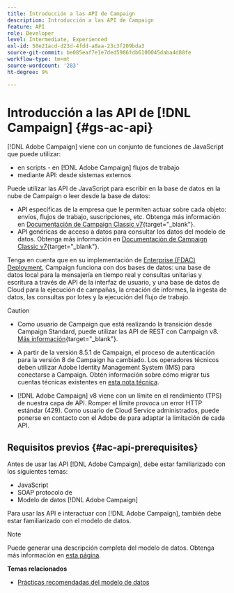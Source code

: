 ```yaml
---
title: Introducción a las API de Campaign
description: Introducción a las API de Campaign
feature: API
role: Developer
level: Intermediate, Experienced
exl-id: 50e21acd-d23d-4fdd-a8aa-23c3f209bda3
source-git-commit: be085eaf7e1e7ded5986fdb6100045daba4d88fe
workflow-type: tm+mt
source-wordcount: '283'
ht-degree: 9%

---
```


# Introducción a las API de [!DNL Campaign] {#gs-ac-api}

[!DNL Adobe Campaign] viene con un conjunto de funciones de JavaScript que puede utilizar:

* en scripts - en [!DNL Adobe Campaign] flujos de trabajo
* mediante API: desde sistemas externos

Puede utilizar las API de JavaScript para escribir en la base de datos en la nube de Campaign o leer desde la base de datos:

* API específicas de la empresa que le permiten actuar sobre cada objeto: envíos, flujos de trabajo, suscripciones, etc. Obtenga más información en [Documentación de Campaign Classic v7](https://experienceleague.adobe.com/docs/campaign-classic/using/configuring-campaign-classic/api/business-oriented-apis.html){target="_blank"}.
* API genéricas de acceso a datos para consultar los datos del modelo de datos. Obtenga más información en [Documentación de Campaign Classic v7](https://experienceleague.adobe.com/docs/campaign-classic/using/configuring-campaign-classic/api/data-oriented-apis.html){target="_blank"}.

Tenga en cuenta que en su implementación de [Enterprise (FDAC) Deployment](../architecture/enterprise-deployment.md), Campaign funciona con dos bases de datos: una base de datos local para la mensajería en tiempo real y consultas unitarias y escritura a través de API de la interfaz de usuario, y una base de datos de Cloud para la ejecución de campañas, la creación de informes, la ingesta de datos, las consultas por lotes y la ejecución del flujo de trabajo.

>[!CAUTION]
>
>* Como usuario de Campaign que está realizando la transición desde Campaign Standard, puede utilizar las API de REST con Campaign v8. [Más información](https://experienceleague.adobe.com/en/docs/experience-cloud/campaign/apis/get-started-apis){target="_blank"}.
>
>* A partir de la versión 8.5.1 de Campaign, el proceso de autenticación para la versión 8 de Campaign ha cambiado. Los operadores técnicos deben utilizar Adobe Identity Management System (IMS) para conectarse a Campaign. Obtén información sobre cómo migrar tus cuentas técnicas existentes en [esta nota técnica](../../technotes/upgrades/ims-migration.md).
>
>* [!DNL Adobe Campaign] v8 viene con un límite en el rendimiento (TPS) de nuestra capa de API. Romper el límite provoca un error HTTP estándar (429). Como usuario de Cloud Service administrados, puede ponerse en contacto con el Adobe de para adaptar la limitación de cada API.
> 

## Requisitos previos {#ac-api-prerequisites}

Antes de usar las API [!DNL Adobe Campaign], debe estar familiarizado con los siguientes temas:

* JavaScript
* SOAP protocolo de
* Modelo de datos [!DNL Adobe Campaign]

Para usar las API e interactuar con [!DNL Adobe Campaign], también debe estar familiarizado con el modelo de datos.

>[!NOTE]
>Puede generar una descripción completa del modelo de datos. Obtenga más información en [esta página](datamodel.md).


**Temas relacionados**

* [Prácticas recomendadas del modelo de datos](datamodel-best-practices.md)
